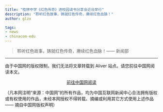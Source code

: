 ```yaml
---
title: "桂林中学《红色传奇》进校园读书分享会近日举行"
description: "聆听红色故事，铸就红色传奇，赓续红色血脉！"
author: glzx

tags:
- news
- chinacom-edu
---
```


> 聆听红色故事，铸就红色传奇，赓续红色血脉！—— 新闻部

---

由于中国网的版权限制，我们无法将文章转载到 Aliver 站点。请您前往中国网阅读本文。

<div style="text-align: center">
  <p><a rel="nofollow noopener noreferrer" target="_blank" href="http://edu.china.com.cn/2021-10/15/content_77812252.htm" class="button">前往中国网阅读</a></p>
</div>

（凡本网注明“来源：中国网”的所有作品，均为中国互联网新闻中心合法拥有版权或有权使用的作品，未经本网授权不得转载、摘编或利用其它方式使用上述作品 —— 摘自中国网版权声明）
